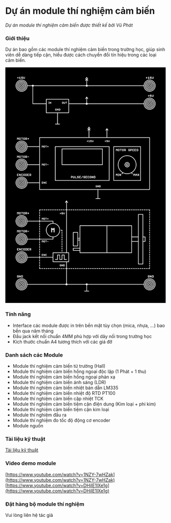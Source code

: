 # Dự án module thí nghiệm cảm biến
*Dự án module thí nghiệm cảm biến được thiết kế bởi Vũ Phát*

### Giới thiệu
Dự án bao gồm các module thí nghiệm cảm biến trong trường học, giúp sinh viên dễ dàng tiếp cận, hiểu được cách chuyển đổi tín hiệu trong các loại cảm biến.

![Dự án module thí nghiệm cảm biến](images/image-01.png)

### Tính năng
- Interface các module được in trên bền mặt tùy chọn (mica, nhựa, ...) bao bền qua năm tháng
- Đầu jack kết nối chuẩn 4MM phù hợp với dây nối trong trường học
- Kích thước chuẩn A4 tương thích với các giá đỡ

### Danh sách các Module
- Module thí nghiệm cảm biến từ trường (Hall)
- Module thí nghiệm cảm biến hồng ngoại độc lập (1 Phát + 1 thu)
- Module thí nghiệm cảm biến hồng ngoại phản xạ
- Module thí nghiệm cảm biến ánh sáng (LDR)
- Module thí nghiệm cảm biến nhiệt bán dẫn LM335
- Module thí nghiệm cảm biến nhiệt độ RTD PT100
- Module thí nghiệm cảm biến cặp nhiệt TCK
- Module thí nghiệm cảm biến tiệm cận điện dung (Kim loại + phi kim)
- Module thí nghiệm cảm biến tiệm cận kim loại
- Module thí nghiệm đầu ra
- Module thí nghiệm đo tốc độ động cơ encoder
- Module nguồn

### Tài liệu kỹ thuật
[Tài liệu kỹ thuật](documents/Tai_Lieu_Ky_Thuat.pdf)

### Video demo module
[https://www.youtube.com/watch?v=1NZY-7wHZak](https://www.youtube.com/watch?v=1NZY-7wHZak)
[https://www.youtube.com/watch?v=DHiIE1lXe1g](https://www.youtube.com/watch?v=DHiIE1lXe1g)

### Đặt hàng bộ module thí nghiệm
Vui lòng liên hệ tác giả
